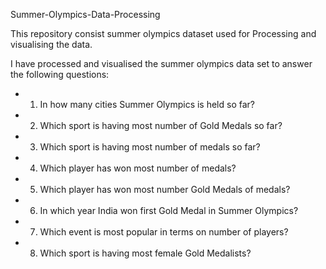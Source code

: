 Summer-Olympics-Data-Processing

This repository consist summer olympics dataset used for Processing and visualising the data.

I have processed and visualised the summer olympics data set to answer the following questions:

- 1. In how many cities Summer Olympics is held so far?
- 2. Which sport is having most number of Gold Medals so far? 
- 3. Which sport is having most number of medals so far? 
- 4. Which player has won most number of medals? 
- 5. Which player has won most number Gold Medals of medals?
- 6. In which year India won first Gold Medal in Summer Olympics?
- 7. Which event is most popular in terms on number of players?
- 8. Which sport is having most female Gold Medalists?
